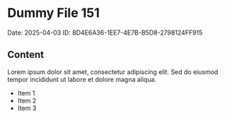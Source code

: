 # Dummy File 151

Date: 2025-04-03
ID: 8D4E6A36-1EE7-4E7B-B5D8-2798124FF915

## Content

Lorem ipsum dolor sit amet, consectetur adipiscing elit.
Sed do eiusmod tempor incididunt ut labore et dolore magna aliqua.

* Item 1
* Item 2
* Item 3
